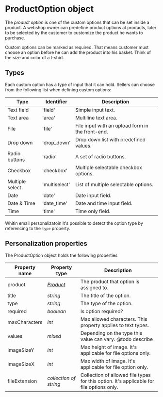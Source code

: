 # ProductOption object

The _product option_  is one of the custom options that can be set inside a product. A 
webshop owner can predefine product options at products, later to be selected by the customer
to customize the product he wants to purchase. 

Custom options can be marked as required. That means customer must choose an option before he can add the product into his basket. Think of the size and color of a t-shirt.

## Types

Each custom option has a type of input that it can hold. Sellers can choose from the 
following list when defining custom options:

| Type            | Identifier    | Description                                      |
|-----------------|---------------|--------------------------------------------------|
| Text field      | 'field'       | Simple input text.                               |
| Text area       | 'area'        | Multiline text area.                             |
| File            | 'file'        | File input with an upload form in the front-end. |
| Drop down       | 'drop_down'   | Drop down list with predefined values.           |
| Radio buttons   | 'radio'       | A set of radio buttons.                          |
| Checkbox        | 'checkbox'    | Multiple selectable checkbox options.            |
| Multiple select | 'multiselect' | List of multiple selectable options.             |
| Date            | 'date'        | Date input field.                                |
| Date & Time     | 'date_time'   | Date and time input field.                       |
| Time            | 'time'        | Time only field.                                 |

Whitin email personalizatoin it's possible to detect the option type by referencing to the `type` 
property. 

## Personalization properties

The ProductOption object holds the following properties  

| Property name   | Property type                    | Description                                                                              |
|-----------------|----------------------------------|------------------------------------------------------------------------------------------|
| product         | _[Product][product-object]_      | The product that option is assigned to.                                                  |
| title           | _string_                         | The title of the option.                                                                 |
| type            | _string_                         | The type of the option.                                                                  |
| required        | _boolean_                        | Is option required?                                                                      |
| maxCharacters   | _int_                            | Max allowed characters. This property applies to text types.                             |
| values          | _mixed_                          | Depending on the type this value can vary. @todo describe                                |
| imageSizeY      | _int_                            | Max height of image. It's applicable for file options only.                              |
| imageSizeX      | _int_                            | Max width of image. It's applicable for file option only.                                |
| fileExtension   | _collection of string_           | Collection of allowed file types for this option. It's applicable for file options only. |

[product-object]: copernica-docs:MarketingSuite/magento-integration/object/product
